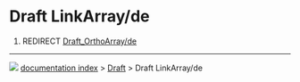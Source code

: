 # Draft LinkArray/de
1.  REDIRECT [Draft_OrthoArray/de](Draft_OrthoArray/de.md)



---
![](images/Button_right.svg) [documentation index](../README.md) > [Draft](Draft_Workbench.md) > Draft LinkArray/de
